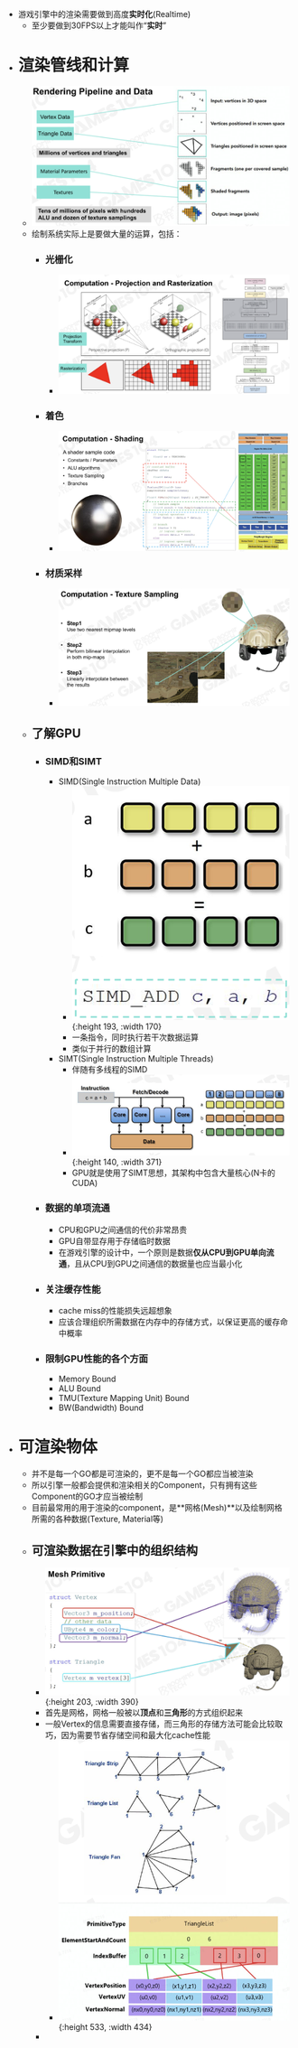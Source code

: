 - 游戏引擎中的渲染需要做到高度**实时化**(Realtime)
	- 至少要做到30FPS以上才能叫作“**实时**”
- # 渲染管线和计算
	- ![image.png](../assets/image_1712504009484_0.png)
	- 绘制系统实际上是要做大量的运算，包括：
		- ### 光栅化
			- ![image.png](../assets/image_1712504347368_0.png)
		- ### 着色
			- ![image.png](../assets/image_1712504378911_0.png)
		- ### 材质采样
			- ![image.png](../assets/image_1712504432973_0.png)
	- ## 了解GPU
		- ### SIMD和SIMT
			- SIMD(Single Instruction Multiple Data)
				- ![image.png](../assets/image_1712591540984_0.png){:height 193, :width 170}
				- 一条指令，同时执行若干次数据运算
				- 类似于并行的数组计算
			- SIMT(Single Instruction Multiple Threads)
				- 伴随有多线程的SIMD
				- ![image.png](../assets/image_1712591647426_0.png){:height 140, :width 371}
				- GPU就是使用了SIMT思想，其架构中包含大量核心(N卡的CUDA)
		- ### 数据的单项流通
			- CPU和GPU之间通信的代价非常昂贵
			- GPU自带显存用于存储临时数据
			- 在游戏引擎的设计中，一个原则是数据**仅从CPU到GPU单向流通**，且从CPU到GPU之间通信的数据量也应当最小化
		- ### 关注缓存性能
			- cache miss的性能损失远超想象
			- 应该合理组织所需数据在内存中的存储方式，以保证更高的缓存命中概率
		- ### 限制GPU性能的各个方面
			- Memory Bound
			- ALU Bound
			- TMU(Texture Mapping Unit) Bound
			- BW(Bandwidth) Bound
- # 可渲染物体
	- 并不是每一个GO都是可渲染的，更不是每一个GO都应当被渲染
	- 所以引擎一般都会提供和渲染相关的Component，只有拥有这些Component的GO才应当被绘制
	- 目前最常用的用于渲染的component，是**网格(Mesh)**以及绘制网格所需的各种数据(Texture, Material等)
	- ## 可渲染数据在引擎中的组织结构
		- ![image.png](../assets/image_1712594055281_0.png){:height 203, :width 390}
		- 首先是网格，网格一般被以**顶点**和**三角形**的方式组织起来
		- 一般Vertex的信息需要直接存储，而三角形的存储方法可能会比较取巧，因为需要节省存储空间和最大化cache性能
			- ![image.png](../assets/image_1712594295146_0.png){:height 533, :width 434}
		-